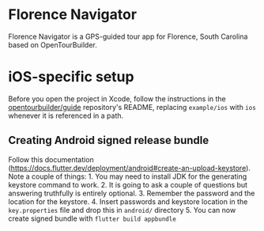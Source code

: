 # Florence Navigator
Florence Navigator is a GPS-guided tour app for Florence, South Carolina based on OpenTourBuilder.

# iOS-specific setup

Before you open the project in Xcode, follow the instructions in the [opentourbuilder/guide](https://github.com/opentourbuilder/guide) repository's README, replacing `example/ios` with `ios` whenever it is referenced in a path.

## Creating Android signed release bundle
Follow this documentation (https://docs.flutter.dev/deployment/android#create-an-upload-keystore). Note a couple of things:
    1. You may need to install JDK for the generating keystore command to work.
    2. It is going to ask a couple of questions but answering truthfully is entirely optional.
    3. Remember the password and the location for the keystore.
    4. Insert passwords and keystore location in the `key.properties` file and drop this in `android/` directory
    5. You can now create signed bundle with `flutter build appbundle`
